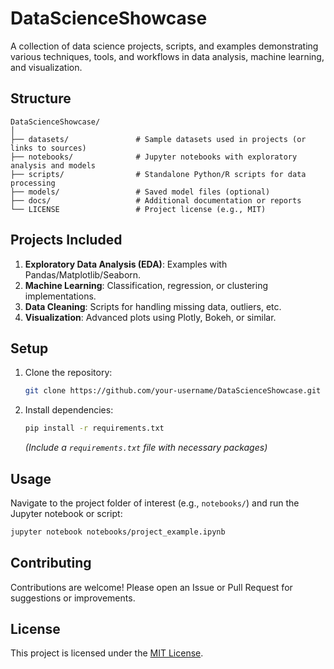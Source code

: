 # DataScienceShowcase

A collection of data science projects, scripts, and examples demonstrating various techniques, tools, and workflows in data analysis, machine learning, and visualization.

## Structure

```
DataScienceShowcase/
│
├── datasets/               # Sample datasets used in projects (or links to sources)
├── notebooks/              # Jupyter notebooks with exploratory analysis and models
├── scripts/                # Standalone Python/R scripts for data processing
├── models/                 # Saved model files (optional)
├── docs/                   # Additional documentation or reports
└── LICENSE                 # Project license (e.g., MIT)
```

## Projects Included

1. **Exploratory Data Analysis (EDA)**: Examples with Pandas/Matplotlib/Seaborn.
2. **Machine Learning**: Classification, regression, or clustering implementations.
3. **Data Cleaning**: Scripts for handling missing data, outliers, etc.
4. **Visualization**: Advanced plots using Plotly, Bokeh, or similar.

## Setup

1. Clone the repository:
   ```bash
   git clone https://github.com/your-username/DataScienceShowcase.git
   ```
2. Install dependencies:
   ```bash
   pip install -r requirements.txt
   ```
   *(Include a `requirements.txt` file with necessary packages)*

## Usage

Navigate to the project folder of interest (e.g., `notebooks/`) and run the Jupyter notebook or script:
```bash
jupyter notebook notebooks/project_example.ipynb
```

## Contributing

Contributions are welcome! Please open an Issue or Pull Request for suggestions or improvements.

## License

This project is licensed under the [MIT License](LICENSE).
